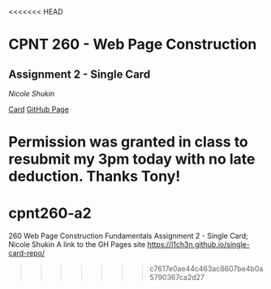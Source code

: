 <<<<<<< HEAD
# CPNT 260 - Web Page Construction

## Assignment 2 - Single Card

*Nicole Shukin*

[Card](https://l1ch3n.github.io/single-card-repo/)
[GitHub Page](https://github.com/l1ch3n/single-card-repo.git)

**Permission was granted in class to resubmit my 3pm today with no late deduction. Thanks Tony!**
=======
# cpnt260-a2
260 Web Page Construction Fundamentals
Assignment 2 - Single Card;
Nicole Shukin
A link to the GH Pages site
https://l1ch3n.github.io/single-card-repo/
>>>>>>> c7617e0ae44c463ac8607be4b0a5790367ca2d27

